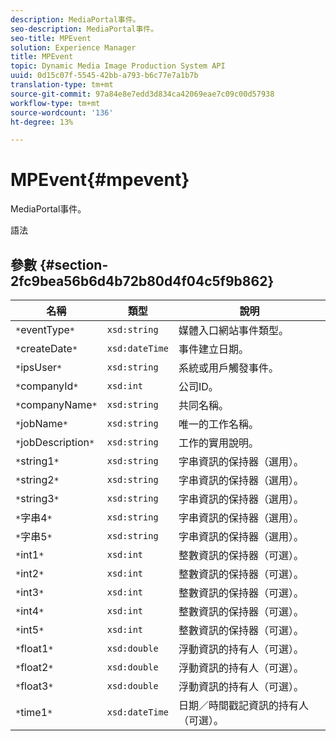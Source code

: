 ```yaml
---
description: MediaPortal事件。
seo-description: MediaPortal事件。
seo-title: MPEvent
solution: Experience Manager
title: MPEvent
topic: Dynamic Media Image Production System API
uuid: 0d15c07f-5545-42bb-a793-b6c77e7a1b7b
translation-type: tm+mt
source-git-commit: 97a84e8e7edd3d834ca42069eae7c09c00d57938
workflow-type: tm+mt
source-wordcount: '136'
ht-degree: 13%

---
```



# MPEvent{#mpevent}

MediaPortal事件。

語法

## 參數 {#section-2fc9bea56b6d4b72b80d4f04c5f9b862}

| 名稱 | 類型 | 說明 |
|---|---|---|
| `*`eventType`*` | `xsd:string` | 媒體入口網站事件類型。 |
| `*`createDate`*` | `xsd:dateTime` | 事件建立日期。 |
| `*`ipsUser`*` | `xsd:string` | 系統或用戶觸發事件。 |
| `*`companyId`*` | `xsd:int` | 公司ID。 |
| `*`companyName`*` | `xsd:string` | 共同名稱。 |
| `*`jobName`*` | `xsd:string` | 唯一的工作名稱。 |
| `*`jobDescription`*` | `xsd:string` | 工作的實用說明。 |
| `*`string1`*` | `xsd:string` | 字串資訊的保持器（選用）。 |
| `*`string2`*` | `xsd:string` | 字串資訊的保持器（選用）。 |
| `*`string3`*` | `xsd:string` | 字串資訊的保持器（選用）。 |
| `*`字串4`*` | `xsd:string` | 字串資訊的保持器（選用）。 |
| `*`字串5`*` | `xsd:string` | 字串資訊的保持器（選用）。 |
| `*`int1`*` | `xsd:int` | 整數資訊的保持器（可選）。 |
| `*`int2`*` | `xsd:int` | 整數資訊的保持器（可選）。 |
| `*`int3`*` | `xsd:int` | 整數資訊的保持器（可選）。 |
| `*`int4`*` | `xsd:int` | 整數資訊的保持器（可選）。 |
| `*`int5`*` | `xsd:int` | 整數資訊的保持器（可選）。 |
| `*`float1`*` | `xsd:double` | 浮動資訊的持有人（可選）。 |
| `*`float2`*` | `xsd:double` | 浮動資訊的持有人（可選）。 |
| `*`float3`*` | `xsd:double` | 浮動資訊的持有人（可選）。 |
| `*`time1`*` | `xsd:dateTime` | 日期／時間戳記資訊的持有人（可選）。 |

